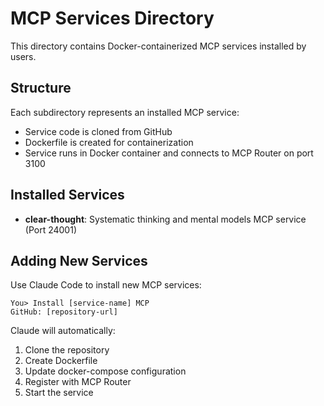 # MCP Services Directory

This directory contains Docker-containerized MCP services installed by users.

## Structure

Each subdirectory represents an installed MCP service:
- Service code is cloned from GitHub
- Dockerfile is created for containerization
- Service runs in Docker container and connects to MCP Router on port 3100

## Installed Services

- **clear-thought**: Systematic thinking and mental models MCP service (Port 24001)

## Adding New Services

Use Claude Code to install new MCP services:
```
You> Install [service-name] MCP
GitHub: [repository-url]
```

Claude will automatically:
1. Clone the repository
2. Create Dockerfile
3. Update docker-compose configuration
4. Register with MCP Router
5. Start the service
